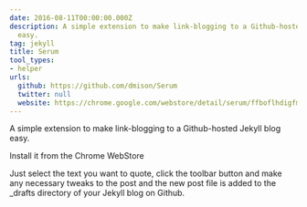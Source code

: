 ```yaml
---
date: 2016-08-11T00:00:00.000Z
description: A simple extension to make link-blogging to a Github-hosted Jekyll blog
  easy.
tag: jekyll
title: Serum
tool_types:
- helper
urls:
  github: https://github.com/dmison/Serum
  twitter: null
  website: https://chrome.google.com/webstore/detail/serum/ffboflhdigfmnnokjjcmfipgehggjhlj
---
```


A simple extension to make link-blogging to a Github-hosted Jekyll blog easy.

Install it from the Chrome WebStore

Just select the text you want to quote, click the toolbar button and make any necessary tweaks to the post and the new post file is added to the _drafts directory of your Jekyll blog on Github.